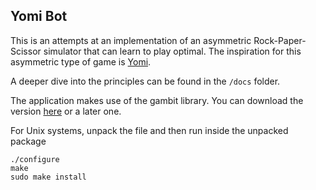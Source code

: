 ## Yomi Bot

This is an attempts at an implementation of an asymmetric Rock-Paper-Scissor simulator that can learn to play optimal.
The inspiration for this asymmetric type of game is [Yomi](https://boardgamegeek.com/boardgame/43022/yomi).

A deeper dive into the principles can be found in the `/docs` folder.

The application makes use of the gambit library. You can download the version [here](https://sourceforge.net/projects/gambit/files/gambit16/16.0.1/) or a later one.

For Unix systems, unpack the file and then run inside the unpacked package
```
./configure
make
sudo make install
```
